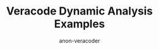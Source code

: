 ---
layout: post
repolink: "https://github.com/anon-veracoder/veracode-dynamic-analysis-api-examples"
title: "Veracode Dynamic Analysis Examples"
description: "Dynamic Analysis API Examples.  Currently includes example code for using the Scanner Variables feature, where credentials can be defined and updated at the account level, and referenced in Selenium login scripts."
author: "anon-veracoder"
author-link: "https://github.com/anon-veracoder"
content-type: "dynamic_analysis_"
repo: "github"
repo_title: "Veracode Dynamic Analysis Examples"
---